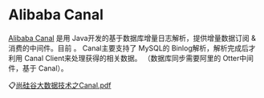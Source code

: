# Alibaba Canal
[Alibaba Canal](https://github.com/alibaba/canal) 是用 Java开发的基于数据库增量日志解析，提供增量数据订阅 &消费的中间件。目前 。 Canal主要支持了 MySQL的 Binlog解析，解析完成后才利用 Canal Client来处理获得的相关数据。 （数据库同步需要阿里的 Otter中间件，基于 Canal）。

:clipboard:[尚硅谷大数据技术之Canal.pdf](file/尚硅谷大数据技术之Canal.pdf)
